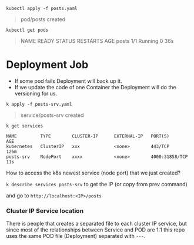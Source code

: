 `kubectl apply -f posts.yaml `
> pod/posts created

`kubectl get pods`
> NAME    READY   STATUS    RESTARTS   AGE
> posts   1/1     Running   0          36s

# Deployment Job
- If some pod fails Deployment will back up it.
- If we update the code of one Container the Deployment will do the versioning for us.


`k apply -f posts-srv.yaml`
> service/posts-srv created

`k get services`

```
NAME         TYPE        CLUSTER-IP      EXTERNAL-IP   PORT(S)          AGE
kubernetes   ClusterIP   xxx             <none>        443/TCP          126m
posts-srv    NodePort    xxxx            <none>        4000:31858/TCP   11s
```

How to access the k8s newest service (node port) that we just created?

`k describe services posts-srv` to get the IP (or copy from prev command)

and go to `http://localhost:<IP>/posts`


### Cluster IP Service location

There is people that creates a separated file to each cluster IP service, but since most of the relationships between Service and POD are 1:1 this repo uses the same POD file (Deployment) separated with `---`.

